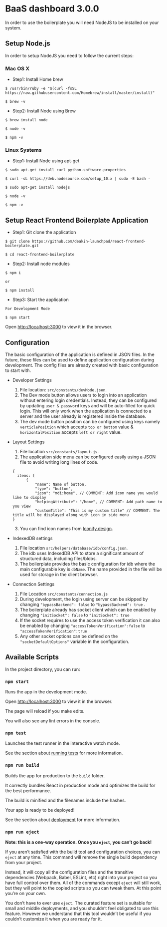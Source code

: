 # BaaS dashboard 3.0.0

In order to use the boilerplate you will need NodeJS to be installed on your system.

## Setup Node.js

In order to setup NodeJS you need to follow the current steps:

### Mac OS X

- Step1: Install Home brew

```
$ /usr/bin/ruby -e "$(curl -fsSL https://raw.githubusercontent.com/Homebrew/install/master/install)"

$ brew -v
```

- Step2: Install Node using Brew

```
$ brew install node

$ node -v

$ npm -v
```

### Linux Systems

- Step1: Install Node using apt-get

```
$ sudo apt-get install curl python-software-properties

$ curl -sL https://deb.nodesource.com/setup_10.x | sudo -E bash -

$ sudo apt-get install nodejs

$ node -v

$ npm -v
```

## Setup React Frontend Boilerplate Application

- Step1: Git clone the application

```
$ git clone https://github.com/deakin-launchpad/react-frontend-boilerplate.git

$ cd react-frontend-boilerplate
```

- Step2: Install node modules

```
$ npm i

or

$ npm install
```

- Step3: Start the application

```
For Development Mode

$ npm start
```

Open [http://localhost:3000](http://localhost:3000) to view it in the browser.

## Configuration

The basic configuration of the application is defined in JSON files. In the future, these files can be used to define application configuration during development. The config files are already created with basic configuration to start with.

- Developer Settings

  1. File location: `src/constants/devMode.json`.
  2. The Dev mode button allows users to login into an application without entering login credentials. Instead, they can be configured by updating `user & password` keys and will be auto-filled for quick login. This will only work when the application is connected to a server and the user already is registered inside the database.
  3. The dev mode button position can be configured using keys namely `verticlePosition` which accepts `top or bottom` value & `horizontalPosition` accepts `left or right` value.

- Layout Settings

  1.  File location `src/constants/layout.js`.
  2.  The application side menu can be configured easily using a JSON file to avoid writing long lines of code.

  ```
  {
  	items: [
  		{
  			"name": Name of button,
  			"type": "button",
  			"icon": "mdi:home", // COMMENT: Add icon name you would like to display
  			"helpingAttribute": "/home", // COMMENT: Add path name to you view
  			"customTitle": "This is my custom title" // COMMENT: The title will be displayed along with icon in side menu
  }
  ```

  3.  You can find icon names from [Iconify.design](https://iconify.design/icon-sets/).

- IndexedDB settings

  1. File location `src/helpers/database/idb/config.json`.
  2. The idb uses IndexedDB API to store a significant amount of structured data, including files/blobs.
  3. The boilerplate provides the basic configuration for idb where the main configurable key is `dbName`. The name provided in the file will be used for storage in the client browser.

- Connection Settings
  1.  File Location `src/constants/connection.js`
  2.  During development, the login using server can be skipped by changing `"bypassBackend": false` to `"bypassBackend": true` .
  3.  The boilerplate already has socket client which can be enabled by changing `"initSocket": false` to `"initSocket": true`
  4.  If the socket requires to use the access token verification it can also be enabled by changing `"accessTokenVerification":false` to `"accessTokenVerification":true`
  5.  Any other socket options can be defined on the `"socketDefaultOptions"` variable in the configuration.

## Available Scripts

In the project directory, you can run:

### `npm start`

Runs the app in the development mode.

Open [http://localhost:3000](http://localhost:3000) to view it in the browser.

The page will reload if you make edits.

You will also see any lint errors in the console.

### `npm test`

Launches the test runner in the interactive watch mode.

See the section about [running tests](https://facebook.github.io/create-react-app/docs/running-tests) for more information.

### `npm run build`

Builds the app for production to the `build` folder.<br>

It correctly bundles React in production mode and optimizes the build for the best performance.

The build is minified and the filenames include the hashes.<br>

Your app is ready to be deployed!

See the section about [deployment](https://facebook.github.io/create-react-app/docs/deployment) for more information.

### `npm run eject`

**Note: this is a one-way operation. Once you `eject`, you can’t go back!**

If you aren’t satisfied with the build tool and configuration choices, you can `eject` at any time. This command will remove the single build dependency from your project.

Instead, it will copy all the configuration files and the transitive dependencies (Webpack, Babel, ESLint, etc) right into your project so you have full control over them. All of the commands except `eject` will still work, but they will point to the copied scripts so you can tweak them. At this point you’re on your own.

You don’t have to ever use `eject`. The curated feature set is suitable for small and middle deployments, and you shouldn’t feel obligated to use this feature. However we understand that this tool wouldn’t be useful if you couldn’t customize it when you are ready for it.
